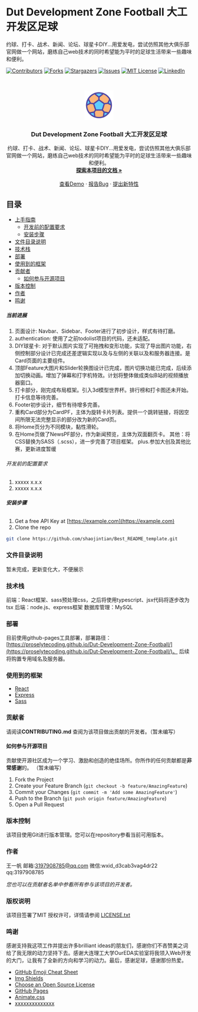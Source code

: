 

# Dut Development Zone Football 大工开发区足球

约球、打卡、战术、新闻、论坛、球星卡DIY...用爱发电，尝试仿照其他大俱乐部官网做一个网站，磨练自己web技术的同时希望能为平时的足球生活带来一些趣味和便利。

<!-- PROJECT SHIELDS -->

[![Contributors][contributors-shield]][contributors-url]
[![Forks][forks-shield]][forks-url]
[![Stargazers][stars-shield]][stars-url]
[![Issues][issues-shield]][issues-url]
[![MIT License][license-shield]][license-url]
[![LinkedIn][linkedin-shield]][linkedin-url]

<!-- PROJECT LOGO -->
<br />

<p align="center">
  <a href="https://github.com/ProselyteCoding/Dut-Development-Zone-Football/">
    <img src="readmeAssets/images/logo.png" alt="Logo" width="80" height="80">
  </a>

  <h3 align="center">Dut Development Zone Football 大工开发区足球</h3>
  <p align="center">
    约球、打卡、战术、新闻、论坛、球星卡DIY...用爱发电，尝试仿照其他大俱乐部官网做一个网站，磨练自己web技术的同时希望能为平时的足球生活带来一些趣味和便利。
    <br />
    <a href="https://github.com/ProselyteCoding/Dut-Development-Zone-Football"><strong>探索本项目的文档 »</strong></a>
    <br />
    <br />
    <a href="https://github.com/ProselyteCoding/Dut-Development-Zone-Football">查看Demo</a>
    ·
    <a href="https://github.com/ProselyteCoding/Dut-Development-Zone-Football/issues">报告Bug</a>
    ·
    <a href="https://github.com/ProselyteCoding/Dut-Development-Zone-Football/issues">提出新特性</a>
  </p>

</p>

 
## 目录

- [上手指南](#上手指南)
  - [开发前的配置要求](#开发前的配置要求)
  - [安装步骤](#安装步骤)
- [文件目录说明](#文件目录说明)
- [技术栈](#技术栈)
- [部署](#部署)
- [使用到的框架](#使用到的框架)
- [贡献者](#贡献者)
  - [如何参与开源项目](#如何参与开源项目)
- [版本控制](#版本控制)
- [作者](#作者)
- [鸣谢](#鸣谢)

##### 当前进展
1. 页面设计: Navbar、Sidebar、Footer进行了初步设计，样式有待打磨。
2. authentication: 使用了之前todolist项目的代码，还未适配。
3. DIY球星卡: 对于默认图片实现了可拖拽和变形功能，实现了导出图片功能，右侧控制部分设计已完成还差逻辑实现以及与左侧的关联以及和服务器连接。是Card页面的主要组件。
4. 顶部Feature大图片和Slider轮换图设计已完成，图片切换功能已完成，后续添加切换动画。增加了弹幕和打字机特效。计划将整体做成类似B站的视频播放器窗口。
5. 打卡部分，刚完成布局框架。引入3d模型世界杯。排行榜和打卡图还未开始。打卡信息等待完善。
6. Footer初步设计，细节有待增多完善。
7. 重构Card部分为CardPF，主体为旋转卡片列表。提供一个跳转链接，将因空间所限无法完整显示的部分改为新的Card页。
8. 将Home页分为不同模块，黏性滑轮。
9. 在Home页做了NewsPF部分，作为新闻预览，主体为双面翻页卡。
其他：将CSS替换为SASS（.scss），进一步完善了项目框架。
plus.参加大创及其他比赛，更新进度暂缓

###### 开发前的配置要求

1. xxxxx x.x.x
2. xxxxx x.x.x

###### **安装步骤**

1. Get a free API Key at [https://example.com](https://example.com)
2. Clone the repo

```sh
git clone https://github.com/shaojintian/Best_README_template.git
```

### 文件目录说明

暂未完成，更新变化大，不便展示

### 技术栈

前端：React框架、sass预处理css，之后将使用typescript、jsx代码将逐步改为tsx 
后端：node.js、express框架
数据库管理：MySQL

### 部署

目前使用github-pages工具部署，部署路径：[https://proselytecoding.github.io/Dut-Development-Zone-Football/](https://proselytecoding.github.io/Dut-Development-Zone-Football/)。
后续将购置专用域名及服务器。

### 使用到的框架

- [React](https://react.com)
- [Express](https://express.com)
- [Sass](https://sass.com)

### 贡献者

请阅读**CONTRIBUTING.md** 查阅为该项目做出贡献的开发者。（暂未编写）

#### 如何参与开源项目

贡献使开源社区成为一个学习、激励和创造的绝佳场所。你所作的任何贡献都是**非常感谢**的。
（暂未编写）

1. Fork the Project
2. Create your Feature Branch (`git checkout -b feature/AmazingFeature`)
3. Commit your Changes (`git commit -m 'Add some AmazingFeature'`)
4. Push to the Branch (`git push origin feature/AmazingFeature`)
5. Open a Pull Request



### 版本控制

该项目使用Git进行版本管理。您可以在repository参看当前可用版本。

### 作者

王一帆
邮箱:3197908785@qq.com
微信:wxid_d3cab3vag4dr22
qq:3197908785   

 *您也可以在贡献者名单中参看所有参与该项目的开发者。*

### 版权说明

该项目签署了MIT 授权许可，详情请参阅 [LICENSE.txt](https://github.com/ProselyteCoding/Dut-Development-Zone-Football/blob/master/LICENSE.txt)

### 鸣谢

感谢支持我这项工作并提出许多brilliant ideas的朋友们，感谢你们不吝赞美之词给了我无限的动力坚持下去。感谢大连理工大学OurEDA实验室将我领入Web开发的大门，让我有了全新的方向和学习的动力。最后，感谢足球，感谢那份热爱。


- [GitHub Emoji Cheat Sheet](https://www.webpagefx.com/tools/emoji-cheat-sheet)
- [Img Shields](https://shields.io)
- [Choose an Open Source License](https://choosealicense.com)
- [GitHub Pages](https://pages.github.com)
- [Animate.css](https://daneden.github.io/animate.css)
- [xxxxxxxxxxxxxx](https://connoratherton.com/loaders)

<!-- links -->
[your-project-path]:ProselyteCoding/Dut-Development-Zone-Football
[contributors-shield]: https://img.shields.io/github/contributors/ProselyteCoding/Dut-Development-Zone-Football.svg?style=flat-square
[contributors-url]: https://github.com/ProselyteCoding/Dut-Development-Zone-Football/graphs/contributors
[forks-shield]: https://img.shields.io/github/forks/ProselyteCoding/Dut-Development-Zone-Football.svg?style=flat-square
[forks-url]: https://github.com/ProselyteCoding/Dut-Development-Zone-Football/network/members
[stars-shield]: https://img.shields.io/github/stars/ProselyteCoding/Dut-Development-Zone-Football.svg?style=flat-square
[stars-url]: https://github.com/ProselyteCoding/Dut-Development-Zone-Football/stargazers
[issues-shield]: https://img.shields.io/github/issues/ProselyteCoding/Dut-Development-Zone-Football.svg?style=flat-square
[issues-url]: https://img.shields.io/github/issues/ProselyteCoding/Dut-Development-Zone-Football.svg
[license-shield]: https://img.shields.io/github/license/ProselyteCoding/Dut-Development-Zone-Football.svg?style=flat-square
[license-url]: https://github.com/ProselyteCoding/Dut-Development-Zone-Football/blob/master/LICENSE.txt
[linkedin-shield]: https://img.shields.io/badge/-LinkedIn-black.svg?style=flat-square&logo=linkedin&colorB=555
[linkedin-url]: https://linkedin.com/in/ProselyteCoding
